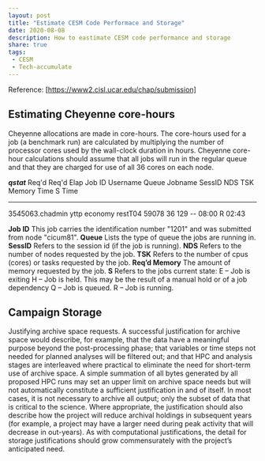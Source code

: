 ```yaml
---
layout: post
title: "Estimate CESM Code Performace and Storage"
date: 2020-08-08
description: How to eastimate CESM code performance and storage
share: true
tags:
 - CESM
 - Tech-accumulate
---
```

Reference: [https://www2.cisl.ucar.edu/chap/submission]

## Estimating Cheyenne core-hours ## 
Cheyenne allocations are made in core-hours. The core-hours used for a job (a benchmark run) are calculated by multiplying the number of processor cores used by the wall-clock duration in hours. Cheyenne core-hour calculations should assume that all jobs will run in the regular queue and that they are charged for use of all 36 cores on each node.

***qstat***
                                                            Req'd  Req'd   Elap
Job ID          Username Queue    Jobname    SessID NDS TSK Memory Time  S Time
--------------- -------- -------- ---------- ------ --- --- ------ ----- - -----
3545063.chadmin yttp     economy  restT04     59078  36 129    --  08:00 R 02:43

**Job ID**
This job carries the identification number "1201" and was submitted from node "cicum81".
**Queue**
Lists the type of queue the jobs are running in. 
**SessID**
Refers to the session id (if the job is running).
**NDS**
Refers to the number of nodes requested by the job.
**TSK**
Refers to the number of cpus (cores) or tasks requested by the job.
**Req’d Memory** 
The amount of memory requested by the job.
**S**
Refers to the jobs current state: 
   E – Job is exiting
   H – Job is held. This may be the result of a manual hold or of a job dependency
   Q – Job is queued.
   R – Job is running.

## Campaign Storage ##
Justifying archive space requests. A successful justification for archive space would describe, for example, that the data have a meaningful purpose beyond the post-processing phase; that variables or time steps not needed for planned analyses will be filtered out; and that HPC and analysis stages are interleaved where practical to eliminate the need for short-term use of archive space. A simple summation of all bytes generated by all proposed HPC runs may set an upper limit on archive space needs but will not automatically constitute a sufficient justification in and of itself. In most cases, it is not necessary to archive all output; only the subset of data that is critical to the science. Where appropriate, the justification should also describe how the project will reduce archival holdings in subsequent years (for example, a project may have a larger need during peak activity that will decrease in out-years). As with computational justifications, the detail for storage justifications should grow commensurately with the project’s anticipated need.